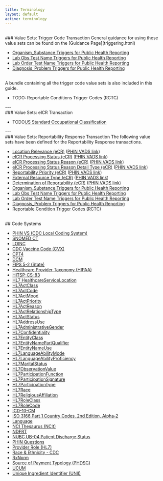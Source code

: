 ```yaml
---
title: Terminology
layout: default
active: terminology
---
```

<!-- { :.no_toc } -->
<!-- TOC  the css styling for this is \pages\assets\css\project.css under 'markdown-toc'-->
<!-- * Do not remove this line (it will not be displayed)
{:toc} -->
<!-- end TOC -->
<br/>
### Value Sets: Trigger Code Transaction
General guidance for using these value sets can be found on the [Guidance Page](triggering.html)
<ul>
  <li><a href="ValueSet-ostc.html">Organism_Substance Triggers for Public Health Reporting</a></li>
  <li><a href="ValueSet-lrtc.html">Lab Obs Test Name Triggers for Public Health Reporting</a></li>
  <li><a href="ValueSet-lotc.html">Lab Order Test Name Triggers for Public Health Reporting</a></li>
  <li><a href="ValueSet-dxtc.html">Diagnosis_Problem Triggers for Public Health Reporting</a></li>
</ul>
<br/>
A bundle containing all the trigger code value sets is also included in this guide.
<ul>
  <!-- <li><a href="Bundle-rctc.html">TODO: Reportable Conditions Trigger Codes (RCTC)</a></li> -->
  <li>TODO: Reportable Conditions Trigger Codes (RCTC)</li>
</ul>
---
<br/>
### Value Sets: eICR Transaction
<ul>
  <li>TODO<a href="ValueSet-oes.html">US Standard Occupational Classification</a></li>
</ul>
---
<br/>
### Value Sets: Reportability Response Transaction
The following value sets have been defined for the Reportability Response transactions.
<ul>
  <li><a href="ValueSet-location-relevance.html">Location Relevance (eCR)</a> (<a href="https://phinvads.cdc.gov/vads/ViewValueSet.action?id=C81BF4A8-F68F-4E45-90CB-4795BF361A68">PHIN VADS link</a>)</li>
  <li><a href="ValueSet-eicr-processing-status.html">eICR Processing Status (eCR)</a> (<a href="https://phinvads.cdc.gov/vads/ViewValueSet.action?id=C166B4A8-0DF0-469B-B678-CDAB6985AA4D">PHIN VADS link</a>)</li>
  <li><a href="ValueSet-eicr-processing-status-reason.html">eICR Processing Status Reason (eCR)</a> (<a href="https://phinvads.cdc.gov/vads/ViewValueSet.action?id=7A5BB424-3B98-4A13-9D08-57538F3E630E">PHIN VADS link</a>)</li>
  <li><a href="ValueSet-eicr-processing-status-reason-detail-type.html">eICR Processing Status Reason Detail Type (eCR)</a> (<a href="https://phinvads.cdc.gov/vads/ViewValueSet.action?id=3C9F1654-1CEB-E711-ACD6-0017A477041A">PHIN VADS link</a>)</li>
  <li><a href="ValueSet-reportability-priority.html">Reportability Priority (eCR)</a> (<a href="https://phinvads.cdc.gov/vads/ViewValueSet.action?id=6B65D531-C888-486B-9EC2-4571FE9037B5">PHIN VADS link</a>)</li>
  <li><a href="ValueSet-external-resource-type.html">External Resource Type (eCR)</a> (<a href="https://phinvads.cdc.gov/vads/ViewValueSet.action?id=D8101379-01B5-4784-A3BF-58A6B3DFD195">PHIN VADS link</a>)</li>
  <li><a href="ValueSet-determination-of-reportability.html">Determination of Reportability (eCR)</a> (<a href="https://phinvads.cdc.gov/vads/ViewValueSet.action?id=FEBE81D7-97B4-4D2E-A326-19D9BBF3DE9D">PHIN VADS link</a>)</li>
  <li><a href="ValueSet-ostc.html">Organism_Substance Triggers for Public Health Reporting</a></li>
  <li><a href="ValueSet-lrtc.html">Lab Obs Test Name Triggers for Public Health Reporting</a></li>
  <li><a href="ValueSet-lotc.html">Lab Order Test Name Triggers for Public Health Reporting</a></li>
  <li><a href="ValueSet-dxtc.html">Diagnosis_Problem Triggers for Public Health Reporting</a></li>
  <li><a href="ValueSet-rctc.html">Reportable Condition Trigger Codes (RCTC)</a></li>
</ul>
<br/>
## Code Systems
<ul>
  <li><a href="https://phinvads.cdc.gov/vads/ViewCodeSystem.action?id=2.16.840.1.114222.4.5.274#">PHIN VS (CDC Local Coding System)</a></li>
  <li><a href="http://snomed.info/sct">SNOMED CT</a></li>
  <li><a href="http://loinc.org">LOINC</a></li>
  <li><a href="http://hl7.org/fhir/sid/cvx">CDC Vaccine Code (CVX)</a></li>
  <li><a href="http://www.ama-assn.org/go/cpt">CPT4</a></li>
  <li><a href="http://dicom.nema.org/resources/ontology/DCM">DCM</a></li>
  <li><a href="https://www.census.gov/geo/reference/ansi_statetables.html">FIPS 5-2 (State)</a></li>
  <li><a href="http://nucc.org/provider-taxonomy">Healthcare Provider Taxonomy (HIPAA)</a></li>
  <li><a href="http://hitsp.org/ConstructSet_Details.aspx?&PrefixAlpha=4&PrefixNumeric=83">HITSP-CS-83</a></li>
  <li><a href="https://www.hl7.org/fhir/v3/HealthcareServiceLocation">HL7 HealthcareServiceLocation</a></li>
  <li><a href="https://www.hl7.org/fhir/v3/ActClass">HL7ActClass</a></li>
  <li><a href="https://www.hl7.org/fhir/v3/ActCode">HL7ActCode</a></li>
  <li><a href="https://www.hl7.org/fhir/v3/ActMood">HL7ActMood</a></li>
  <li><a href="https://www.hl7.org/fhir/v3/ActPriority">HL7ActPriority</a></li>
  <li><a href="https://www.hl7.org/fhir/v3/ActReason">HL7ActReason</a></li>
  <li><a href="https://www.hl7.org/fhir/v3/ActRelationshipType">HL7ActRelationshipType</a></li>
  <li><a href="https://www.hl7.org/fhir/v3/ActStatus">HL7ActStatus</a></li>
  <li><a href="https://www.hl7.org/fhir/v3/AddressUse">HL7AddressUse</a></li>
  <li><a href="https://www.hl7.org/fhir/v3/AdministrativeGender">HL7AdministrativeGender</a></li>
  <li><a href="https://www.hl7.org/fhir/v3/Confidentiality">HL7Confidentiality</a></li>
  <li><a href="https://www.hl7.org/fhir/v3/EntityClass">HL7EntityClass</a></li>
  <li><a href="https://www.hl7.org/fhir/v3/EntityNamePartQualifier">HL7EntityNamePartQualifier</a></li>
  <li><a href="https://www.hl7.org/fhir/v3/EntityNameUse">HL7EntityNameUse</a></li>
  <li><a href="https://www.hl7.org/fhir/v3/LanguageAbilityMode">HL7LanguageAbilityMode</a></li>
  <li><a href="https://www.hl7.org/fhir/v3/LanguageAbilityProficiency">HL7LanguageAbilityProficiency</a></li>
  <li><a href="https://www.hl7.org/fhir/v3/MaritalStatus">HL7MaritalStatus</a></li>
  <li><a href="https://www.hl7.org/fhir/v3/ObservationValue">HL7ObservationValue</a></li>
  <li><a href="https://www.hl7.org/fhir/v3/ParticipationFunction">HL7ParticipationFunction</a></li>
  <li><a href="https://www.hl7.org/fhir/v3/ParticipationSignature">HL7ParticipationSignature</a></li>
  <li><a href="https://www.hl7.org/fhir/v3/ParticipationType">HL7ParticipationType</a></li>
  <li><a href="https://www.hl7.org/fhir/v3/Race">HL7Race</a></li>
  <li><a href="https://www.hl7.org/fhir/v3/ReligiousAffiliation">HL7ReligiousAffiliation</a></li>
  <li><a href="https://www.hl7.org/fhir/v3/RoleClass">HL7RoleClass</a></li>
  <li><a href="https://www.hl7.org/fhir/v3/RoleCode">HL7RoleCode</a></li>
  <li><a href="http://www.who.int/classifications/icd/en/">ICD-10-CM</a></li>
  <li><a href="http://www.iso.org/iso/country_codes.htm">ISO 3166 Part 1 Country Codes, 2nd Edition, Alpha-2</a></li>
  <li><a href="http://tools.ietf.org/html/bcp47">Language</a></li>
  <li><a href="http://ncimeta.nci.nih.gov">NCI Thesaurus (NCIt)</a></li>
  <li><a href="http://hl7.org/fhir/ndfrt">NDFRT</a></li>
  <li><a href="http://www.nubc.org/patient-discharge">NUBC UB-04 Patient Discharge Status</a></li>
  <li><a href="https://phinvads.cdc.gov/vads/ViewCodeSystem.action?id=2.16.840.1.114222.4.5.232">PHIN Questions</a></li>
  <li><a href="https://www.hl7.org/fhir/v3/ProviderRole">Provider Role (HL7)</a></li>
  <li><a href="https://phinvads.cdc.gov/vads/ViewCodeSystem.action?id=2.16.840.1.113883.6.238">Race & Ethnicity - CDC</a></li>
  <li><a href="http://www.nlm.nih.gov/research/umls/rxnorm">RxNorm</a></li>
  <li><a href="http://www.phdsc.org/standards/payer-typology.asp">Source of Payment Typology (PHDSC)</a></li>
  <li><a href="http://unitsofmeasure.org">UCUM</a></li>
  <li><a href="http://fdasis.nlm.nih.gov">Unique Ingredient Identifier (UNII)</a></li>
</ul>